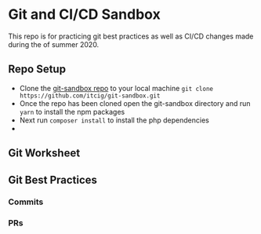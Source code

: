 # Git and CI/CD Sandbox

This repo is for practicing git best practices as well as CI/CD changes made during the of summer 2020.

## Repo Setup

-   Clone the [git-sandbox repo](https://github.com/itcig/git-sandbox) to your local machine `git clone https://github.com/itcig/git-sandbox.git`
-   Once the repo has been cloned open the git-sandbox directory and run `yarn` to install the npm packages
-   Next run `composer install` to install the php dependencies
-

## Git Worksheet

## Git Best Practices

### Commits

### PRs
